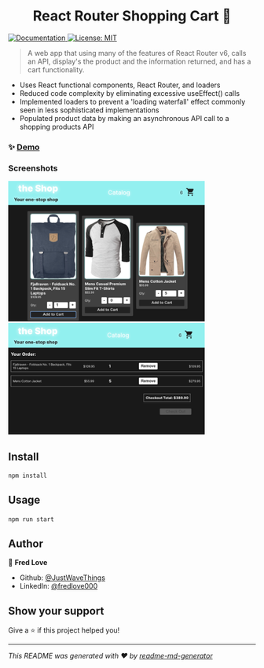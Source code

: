 <h1 align="center">React Router Shopping Cart 👋</h1>
<p>
  <a href="https://github.com/JustWaveThings/cra-react-router-jest-shopping-cart" target="_blank">
    <img alt="Documentation" src="https://img.shields.io/badge/documentation-yes-brightgreen.svg" />
  </a>
  <a href="#" target="_blank">
    <img alt="License: MIT" src="https://img.shields.io/badge/License-MIT-yellow.svg" />
  </a>
</p>

> A web app that using many of the features of React Router v6, calls an API, display's the product and the information returned, and has a cart functionality.

- Uses React functional components, React Router, and loaders
- Reduced code complexity by eliminating excessive useEffect() calls
- Implemented loaders to prevent a 'loading waterfall' effect commonly seen in less sophisticated implementations
- Populated product data by making an asynchronous API call to a shopping products API

### ✨ [Demo](https://justwavethings.github.io/cra-react-router-jest-shopping-cart/)

### Screenshots

<img src="https://github.com/JustWaveThings/cra-react-router-jest-shopping-cart/blob/main/2023-07-03-12-23-57.png?raw=true" width="400"/>

<img src="https://github.com/JustWaveThings/cra-react-router-jest-shopping-cart/blob/main/Screenshot%202023-07-03%20at%2012.27.33%20PM.png?raw=true" alt="Shopping Cart Screenshot" width="400"/>

## Install

```sh
npm install
```

## Usage

```sh
npm run start
```

## Author

👤 **Fred Love**

- Github: [@JustWaveThings](https://github.com/JustWaveThings)
- LinkedIn: [@fredlove000](https://linkedin.com/in/fredlove000)

## Show your support

Give a ⭐️ if this project helped you!

***
_This README was generated with ❤️ by [readme-md-generator](https://github.com/kefranabg/readme-md-generator)_
